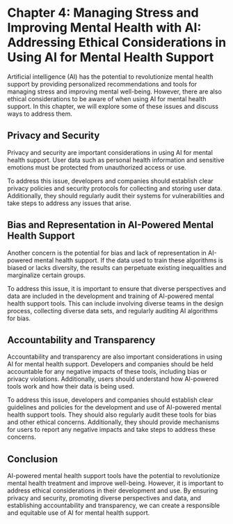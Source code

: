Chapter 4: Managing Stress and Improving Mental Health with AI: Addressing Ethical Considerations in Using AI for Mental Health Support
=======================================================================================================================================

Artificial intelligence (AI) has the potential to revolutionize mental health support by providing personalized recommendations and tools for managing stress and improving mental well-being. However, there are also ethical considerations to be aware of when using AI for mental health support. In this chapter, we will explore some of these issues and discuss ways to address them.

Privacy and Security
--------------------

Privacy and security are important considerations in using AI for mental health support. User data such as personal health information and sensitive emotions must be protected from unauthorized access or use.

To address this issue, developers and companies should establish clear privacy policies and security protocols for collecting and storing user data. Additionally, they should regularly audit their systems for vulnerabilities and take steps to address any issues that arise.

Bias and Representation in AI-Powered Mental Health Support
-----------------------------------------------------------

Another concern is the potential for bias and lack of representation in AI-powered mental health support. If the data used to train these algorithms is biased or lacks diversity, the results can perpetuate existing inequalities and marginalize certain groups.

To address this issue, it is important to ensure that diverse perspectives and data are included in the development and training of AI-powered mental health support tools. This can include involving diverse teams in the design process, collecting diverse data sets, and regularly auditing AI algorithms for bias.

Accountability and Transparency
-------------------------------

Accountability and transparency are also important considerations in using AI for mental health support. Developers and companies should be held accountable for any negative impacts of these tools, including bias or privacy violations. Additionally, users should understand how AI-powered tools work and how their data is being used.

To address this issue, developers and companies should establish clear guidelines and policies for the development and use of AI-powered mental health support tools. They should also regularly audit these tools for bias and other ethical concerns. Additionally, they should provide mechanisms for users to report any negative impacts and take steps to address these concerns.

Conclusion
----------

AI-powered mental health support tools have the potential to revolutionize mental health treatment and improve well-being. However, it is important to address ethical considerations in their development and use. By ensuring privacy and security, promoting diverse perspectives and data, and establishing accountability and transparency, we can create a responsible and equitable use of AI for mental health support.
